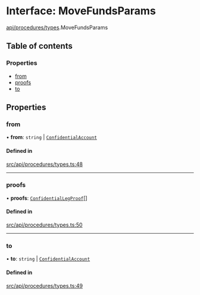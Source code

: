 # Interface: MoveFundsParams

[api/procedures/types](../wiki/api.procedures.types).MoveFundsParams

## Table of contents

### Properties

- [from](../wiki/api.procedures.types.MoveFundsParams#from)
- [proofs](../wiki/api.procedures.types.MoveFundsParams#proofs)
- [to](../wiki/api.procedures.types.MoveFundsParams#to)

## Properties

### from

• **from**: `string` \| [`ConfidentialAccount`](../wiki/api.entities.ConfidentialAccount.ConfidentialAccount)

#### Defined in

[src/api/procedures/types.ts:48](https://github.com/PolymeshAssociation/polymesh-private-sdk/blob/dd40dc5f/src/api/procedures/types.ts#L48)

___

### proofs

• **proofs**: [`ConfidentialLegProof`](../wiki/api.entities.ConfidentialTransaction.types.ConfidentialLegProof)[]

#### Defined in

[src/api/procedures/types.ts:50](https://github.com/PolymeshAssociation/polymesh-private-sdk/blob/dd40dc5f/src/api/procedures/types.ts#L50)

___

### to

• **to**: `string` \| [`ConfidentialAccount`](../wiki/api.entities.ConfidentialAccount.ConfidentialAccount)

#### Defined in

[src/api/procedures/types.ts:49](https://github.com/PolymeshAssociation/polymesh-private-sdk/blob/dd40dc5f/src/api/procedures/types.ts#L49)
